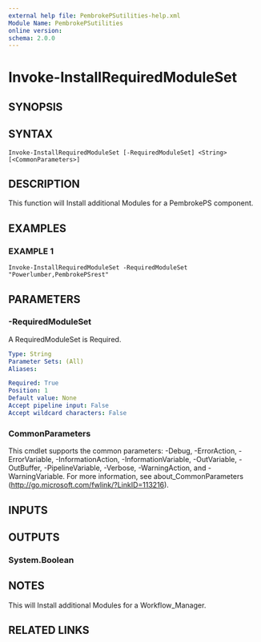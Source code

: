 ```yaml
---
external help file: PembrokePSutilities-help.xml
Module Name: PembrokePSutilities
online version:
schema: 2.0.0
---
```


# Invoke-InstallRequiredModuleSet

## SYNOPSIS

## SYNTAX

```
Invoke-InstallRequiredModuleSet [-RequiredModuleSet] <String> [<CommonParameters>]
```

## DESCRIPTION
This function will Install additional Modules for a PembrokePS component.

## EXAMPLES

### EXAMPLE 1
```
Invoke-InstallRequiredModuleSet -RequiredModuleSet "Powerlumber,PembrokePSrest"
```

## PARAMETERS

### -RequiredModuleSet
A RequiredModuleSet is Required.

```yaml
Type: String
Parameter Sets: (All)
Aliases:

Required: True
Position: 1
Default value: None
Accept pipeline input: False
Accept wildcard characters: False
```

### CommonParameters
This cmdlet supports the common parameters: -Debug, -ErrorAction, -ErrorVariable, -InformationAction, -InformationVariable, -OutVariable, -OutBuffer, -PipelineVariable, -Verbose, -WarningAction, and -WarningVariable.
For more information, see about_CommonParameters (http://go.microsoft.com/fwlink/?LinkID=113216).

## INPUTS

## OUTPUTS

### System.Boolean

## NOTES
This will Install additional Modules for a Workflow_Manager.

## RELATED LINKS
